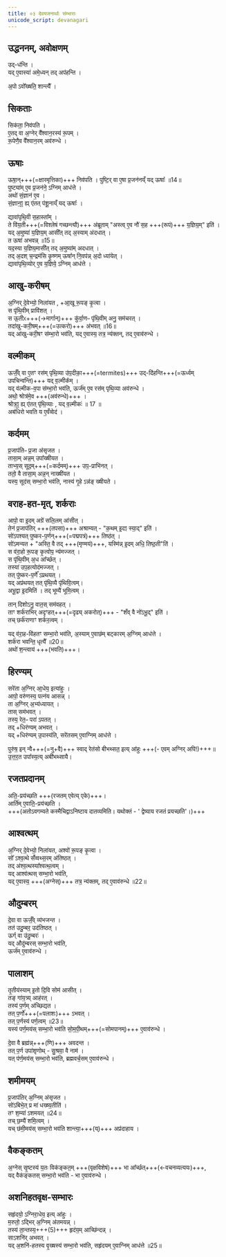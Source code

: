 ```yaml
---
title: ०३ देवयजनार्थाः संम्भाराः
unicode_script: devanagari
---
```


## उद्धननम्, अवोक्षणम्
उद्-ध॑न्ति ।   
यद् ए॒वास्या॑ अमे॒ध्यन् तद् अप॑हन्ति ।  

अ॒पो ऽवो᳚ख्षति॒ शान्त्यै᳚ ।  

## सिकताः
सिक॑ता॒ निव॑पति ।  
ए॒तद् वा अ॒ग्नेर् वै᳚श्वान॒रस्य॑ रू॒पम् ।   
रू॒पेणै॒व वै᳚श्वान॒रम् अव॑रुन्धे ।   

## ऊषाः
ऊषा॒न्+++(=क्षारमृत्तिका)+++ निव॑पति ।
पुष्टि॒र् वा ए॒षा प्र॒जन॑नय्ँ यद् ऊषाः᳚ ॥14॥  
पुष्ट्या॑म् ए॒व प्र॒जन॑ने॒ ऽग्निम् आध॑त्ते ।  
अथो॑ सं॒ज्ञान॑ ए॒व ।  
सं॒ज्ञान॒ꣵ॒ ह्य् ए॑तत् प॑शू॒नाय्ँ यद् ऊषाः᳚ ।

द्यावा॑पृथि॒वी स॒हास्ता᳚म् ।  
ते वि॑य॒ती+++(=विश्लेषं गच्छन्त्यौ)+++ अ॑ब्रूताम्  "अस्त्व् ए॒व नौ॑ स॒ह +++(रूपं)+++ य॒ज्ञिय॒म्" इति॑ ।   
यद् अ॒मुष्या॑ य॒ज्ञिय॒म् आसी᳚त् तद् अ॒स्याम् अ॑दधात् ।   
त ऊषा॑ अभवन्न् ॥15॥  
यद॒स्या य॒ज्ञिय॒मासी᳚त् तद् अ॒मुष्या॑म् अदधात् ।   
तद् अ॒दश् च॒न्द्रम॑सि कृ॒ष्णम् ऊषा᳚न् नि॒वप॑न्न् अ॒दो ध्या॑येत् ।  
द्यावा॑पृथि॒व्योर् ए॒व य॒ज्ञिये॒ ऽग्निम् आध॑त्ते ।  

## आखु-करीषम्
अ॒ग्निर् दे॒वेभ्यो॒ निला॑यत , +आ॒खू रू॒पङ् कृ॒त्वा ।  
स पृ॑थि॒वीम् प्रावि॑शत् ।   
स ऊ॒तीᳵ+++(→मार्गान्)+++ कु॑र्वा॒णᳶ पृ॑थि॒वीम् अनु॒ सम॑चरत् ।   
तदा॑खु-करी॒षम्+++(=उत्करो)+++ अ॑भवत् ॥16॥  
यद् आ॑खु-करी॒षꣳ स॑म्भा॒रो भव॑ति, यद् ए॒वास्य॒ तत्र॒ न्य॑क्तन्, तद् ए॒वाव॑रुन्धे ।  

## वल्मीकम्
ऊर्जँ॒व् वा ए॒तꣳ रस॑म् पृथि॒व्या उ॑प॒दीका॒+++(=termites)+++ उद्-दि॑हन्ति+++(=ऊर्ध्वम् उपचिन्वन्ति)+++ यद् व॒ल्मीक᳚म् ।   
यद् व॑ल्मीक-व॒पा स॑म्भा॒रो भव॑ति, ऊर्ज॑म् ए॒व रस॑म् पृथि॒व्या अव॑रुन्धे ।   
अथो॒ श्रोत्र॑मे॒व +++(अव॑रुन्धे)+++ ।   
श्रोत्र॒ꣵ॒ ह्य् ए॑तत् पृ॑थि॒व्याः , यद् व॒ल्मीकः॑ ॥ 17 ॥  
अब॑धिरो भवति य ए॒वँव्वेद॑ ।   

## कर्दमम्
प्र॒जाप॑तिᳶ प्र॒जा अ॑सृजत ।   
तासा॒म् अन्न॒म् उपा᳚ख्षीयत ।   
ताभ्य॒स् सूद॒म्+++(=कर्दमम्)+++ उप॒-प्राभि॑नत् ।   
ततो॒ वै तासा॒म् अन्न॒न् नाख्षी॑यत ।  
यस्य॒ सूद॑स् सम्भा॒रो भव॑ति, नास्य॑ गृ॒हे ऽन्न॑ङ् ख्षीयते ।   

## वराह-हत-मृत्, शर्कराः
आपो॒ वा इ॒दम् अग्रे॑ सलि॒लम् आ॑सीत् ।  
तेन॑ प्र॒जाप॑तिर् +++(तपसा)+++ अश्राम्यत् - "क॒थम् इ॒दꣵ स्या॒द्" इति॑ ।   
सो॑ऽपश्यत् पुष्कर-प॒र्णन्+++(=पद्मपत्रं)+++ तिष्ठ॑त् ।   
सो॑ऽमन्यत + "अस्ति॒ वै तद् +++(मृण्मयं)+++, यस्मि॑न्न् इ॒दम् अधि॒ तिष्ठ॒ती"ति॑ ।  
स व॑रा॒हो रू॒पङ् कृ॒त्वोप॒ न्य॑मज्जत् ।   
स पृ॑थि॒वीम् अ॒ध आ᳚र्च्छत् ।   
तस्या॑ उप॒हत्योद॑मज्जत् ।   
तत् पु॑ष्कर-प॒र्णे᳚ ऽप्रथयत् ।   
यद् अप्र॑थयत् तत् पृ॑थि॒व्यै पृ॑थिवि॒त्वम्।  
अभू॒द्वा इ॒दमिति॑ । तद् भूम्यै॑ भूमि॒त्वम् ।

तान् दिशोऽनु॒ वात॒स् सम॑वहत् ।   
ताꣳ शर्क॑राभिर् अदृꣳहत्+++(=दृढ्य् अकरोत्)+++ - "शँव् वै नो॑ऽभू॒द्" इति॑ ।  
तच् छर्क॑राणाꣳ शर्कर॒त्वम् ।   

यद् व॑रा॒ह-वि॑हतꣳ सम्भा॒रो भव॑ति, अ॒स्याम् ए॒वाछ॑म् बट्कारम् अ॒ग्निम् आध॑त्ते ।   
शर्क॑रा भवन्ति॒ धृत्यै᳚ ॥20॥  
अथो॑ श॒न्त्वाय॑ +++(भवति)+++।   

## हिरण्यम्
सरे॑ता अ॒ग्निर् आ॒धेय॒ इत्या॑हुः ।   
आपो॒ वरु॑णस्य॒ पत्न॑य आसन्न् ।   
ता अ॒ग्निर् अ॒भ्य॑ध्यायत् ।   
तास् सम॑भवत् ।   
तस्य॒ रेत॒ᳶ परा॑ ऽपतत् ।   
तद् +धिर॑ण्यम् अभवत् ।   
यद् +धिर॑ण्यम् उ॒पास्य॑ति, सरे॑तसम् ए॒वाग्निम् आध॑त्ते ।   

पुरु॑ष॒ इन् न्वै+++(=नु+वै)+++ स्वाद् रेत॑सो बीभथ्सत॒ इत्य् आ॑हुः +++(- एवम् अग्निर् अपि!)+++॥   
उ॒त्त॒र॒त उपा᳚स्य॒त्य् अबी॑भथ्सायै।   

## रजतप्रदानम्
अति॒-प्रय॑च्छति +++(रजतम् एवेत्य् एके)+++।   
आर्ति॑म् ए॒वाति॒-प्रय॑च्छति ।   
+++(अतोऽवगम्यते कस्मैचिद्वाऽनिष्टाय दातव्यमिति। यथोक्तं - ' द्वेष्याय रजतं प्रयच्छति'।)+++

## आश्वत्थम्
अ॒ग्निर् दे॒वेभ्यो॒ निला॑यत, अश्वो॑ रू॒पङ् कृ॒त्वा ।   
सो᳚ ऽश्व॒त्थे सँ॑व्वथ्स॒रम् अ॑तिष्ठत् ।   
तद् अ॑श्व॒त्थस्या᳚श्वत्थ॒त्वम् ।   
यद् आश्व॑त्थस् सम्भा॒रो भव॑ति,  
यद् ए॒वास्य॒ +++(अग्नेस्)+++ तत्र॒ न्य॑क्तम्, तद् ए॒वाव॑रुन्धे ॥22॥  

## औदुम्बरम्
दे॒वा वा ऊर्जँ॒व् व्य॑भजन्त ।   
तत॑ उदु॒म्बर॒ उद॑तिष्ठत् ।   
ऊर्ग् वा उ॑दु॒म्बरः॑ ।   
यद् औदु॑म्बरस् सम्भा॒रो भव॑ति,   
ऊर्ज॑म् ए॒वाव॑रुन्धे ।

## पालाशम्
तृ॒तीय॑स्याम् इ॒तो दि॒वि सोम॑ आसीत् ।   
तङ् गा॑य॒त्र्य् आह॑रत् ।   
तस्य॑ प॒र्णम् अ॑च्छिद्यत ।   
तत् प॒र्णो॑+++(=पलाशः)+++ ऽभवत् ।   
तत् प॒र्णस्य॑ पर्ण॒त्वम् ॥23॥  
यस्य॑ पर्ण॒मय॑स् सम्भा॒रो भव॑ति सो॒म॒पी॒थम्+++(=सोमपानम्)+++ ए॒वाव॑रुन्धे ।   

दे॒वा वै ब्रह्म॑न्न्+++(णि)+++ अवदन्त ।   
तत् प॒र्ण उपा॑शृणोथ् - सु॒श्रवा॒ वै नाम॑ ।   
यत् प॑र्ण॒मय॑स् सम्भा॒रो भव॑ति, ब्रह्मवर्च॒सम् ए॒वाव॑रुन्धे ।

## शमीमयम्
प्र॒जाप॑तिर् अ॒ग्निम् अ॑सृजत ।   
सो॑ऽबिभे॒त् प्र मा॑ धख्ष्य॒तीति॑ ।   
तꣳ श॒म्या॑ ऽशमयत् ॥24॥    
तच् छ॒म्यै॑ शमि॒त्वम् ।   
यच् छ॑मी॒मय॑स् सम्भा॒रो भव॑ति शान्त्या॒+++(य्)+++ अप्र॑दाहाय ।   

## वैकङ्कतम्
अ॒ग्नेस् सृ॒ष्टस्य॑ य॒तः विक॑ङ्कत॒म् +++(वृक्षविशेषं)+++ भा आ᳚र्च्छत्+++(←वचनव्यत्ययः)+++,   
यद् वैक॑ङ्कतस् सम्भा॒रो भव॑ति - भा ए॒वाव॑रुन्धे ।   

## अशनिहतवृक्ष-सम्भारः
सहृ॑दयो॒ ऽग्निरा॒धेय॒ इत्य् आ॑हुः ।   
म॒रुतो॒ ऽद्भिर् अ॒ग्निम् अ॑तमयन्न् ।   
तस्य॑ ता॒न्तस्य॒+++(5)+++ हृद॑य॒म् आच्छि॑न्दन्न् ।   
साऽशनि॑र् अभवत् ।   
यद् अ॒शनि॑-हतस्य वृ॒ख्षस्य॑ सम्भा॒रो भव॑ति, सहृ॑दयम् ए॒वाग्निम् आध॑त्ते ॥25॥
